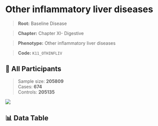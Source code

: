 # Other inflammatory liver diseases

> **Root:** Baseline Disease  

> **Chapter:** Chapter XI- Digestive  

> **Phenotype:** Other inflammatory liver diseases  

> **Code:** `K11_OTHINFLIV`

## 🧪 All Participants  
> Sample size: **205809**  
> Cases: **674**  
> Controls: **205135**
<img src="/Sensitive/Figures/ALL/Incidence/K11_OTHINFLIV.png"/>

## 📊 Data Table
<CsvTableMRF src="/Sensitive/Data/ALL/Incidence/COX_K11_OTHINFLIV.csv"/>

